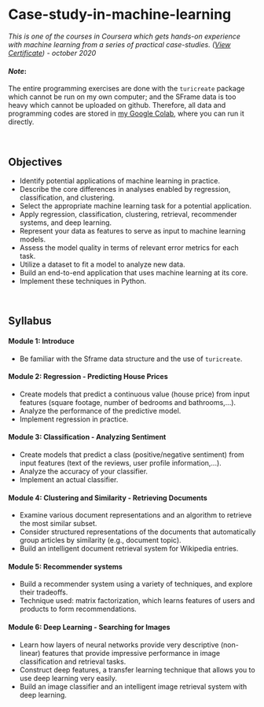 # Case-study-in-machine-learning

*This is one of the courses in Coursera which gets hands-on experience with machine learning from a series of practical case-studies. ([View Certificate](https://www.coursera.org/account/accomplishments/verify/WQZ6VX65ZD7K)) - october 2020*

#### ***Note***: 
The entire programming exercises are done with the `turicreate` package which cannot be run on my own computer; and the SFrame data is too heavy which cannot be uploaded on github. Therefore, all data and programming codes are stored in [my Google Colab](https://drive.google.com/drive/folders/1fpGzTX6FYNnRq42a2VozhCPz5jAOUygl), where you can run it directly.

<br>

## Objectives

- Identify potential applications of machine learning in practice.  
- Describe the core differences in analyses enabled by regression, classification, and clustering.
- Select the appropriate machine learning task for a potential application.  
- Apply regression, classification, clustering, retrieval, recommender systems, and deep learning.
- Represent your data as features to serve as input to machine learning models. 
- Assess the model quality in terms of relevant error metrics for each task.
- Utilize a dataset to fit a model to analyze new data.
- Build an end-to-end application that uses machine learning at its core.  
- Implement these techniques in Python.

<br>

## Syllabus

#### Module 1: Introduce

- Be familiar with the Sframe data structure and the use of `turicreate`.

#### Module 2: Regression - Predicting House Prices

- Create models that predict a continuous value (house price) from input features (square footage, number of bedrooms and bathrooms,...).
- Analyze the performance of the predictive model.
- Implement regression in practice.

#### Module 3: Classification - Analyzing Sentiment

- Create models that predict a class (positive/negative sentiment) from input features (text of the reviews, user profile information,...).
- Analyze the accuracy of your classifier.
- Implement an actual classifier.

#### Module 4: Clustering and Similarity - Retrieving Documents

- Examine various document representations and an algorithm to retrieve the most similar subset.
- Consider structured representations of the documents that automatically group articles by similarity (e.g., document topic).
- Build an intelligent document retrieval system for Wikipedia entries.

#### Module 5: Recommender systems

- Build a recommender system using a variety of techniques, and explore their tradeoffs.
- Technique used: matrix factorization, which learns features of users and products to form recommendations.

#### Module 6: Deep Learning - Searching for Images

- Learn how layers of neural networks provide very descriptive (non-linear) features that provide impressive performance in image classification and retrieval tasks.
- Construct deep features, a transfer learning technique that allows you to use deep learning very easily.
- Build an image classifier and an intelligent image retrieval system with deep learning.


